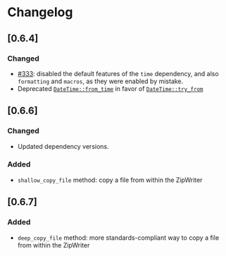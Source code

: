 # Changelog

## [0.6.4]

### Changed

 - [#333](https://github.com/zip-rs/zip/pull/333): disabled the default features of the `time` dependency, and also `formatting` and `macros`, as they were enabled by mistake.
 - Deprecated [`DateTime::from_time`](https://docs.rs/zip/0.6/zip/struct.DateTime.html#method.from_time) in favor of [`DateTime::try_from`](https://docs.rs/zip/0.6/zip/struct.DateTime.html#impl-TryFrom-for-DateTime)
 
## [0.6.6]

### Changed

 - Updated dependency versions.

### Added

 - `shallow_copy_file` method: copy a file from within the ZipWriter

## [0.6.7]

### Added

- `deep_copy_file` method: more standards-compliant way to copy a file from within the ZipWriter
